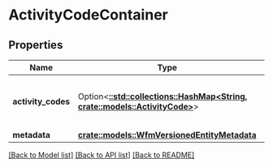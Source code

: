 # ActivityCodeContainer

## Properties

Name | Type | Description | Notes
------------ | ------------- | ------------- | -------------
**activity_codes** | Option<[**::std::collections::HashMap<String, crate::models::ActivityCode>**](ActivityCode.md)> | Map of activity code id to activity code | [optional]
**metadata** | [**crate::models::WfmVersionedEntityMetadata**](WfmVersionedEntityMetadata.md) |  | 

[[Back to Model list]](../README.md#documentation-for-models) [[Back to API list]](../README.md#documentation-for-api-endpoints) [[Back to README]](../README.md)


